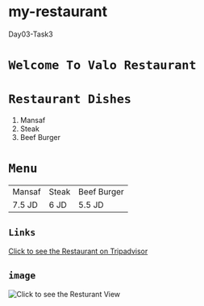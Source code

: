 # my-restaurant
Day03-Task3
# `Welcome To Valo Restaurant`

# `Restaurant Dishes`
1. Mansaf
2. Steak
3. Beef Burger

# `Menu`
<table>
  <tr>
    <td>Mansaf</td>
    <td>Steak</td>
    <td>Beef Burger</td>
  </tr>
  <tr>
    <td>7.5 JD</td>
    <td>6 JD</td>
    <td>5.5 JD</td>
  </tr>
</table>

## `Links`

[Click to see the Restaurant on Tripadvisor](https://www.tripadvisor.com/)

## `image`

![Click to see the Resturant View](https://static.thatsup.co/content/img/article/12/apr/stockholms-basta-utsikt-medium.jpg?1587570219)

